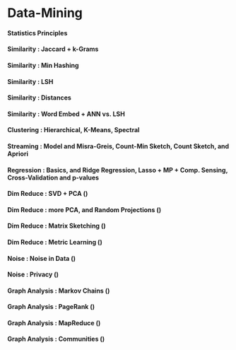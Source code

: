 # Data-Mining

#### Statistics Principles
#### Similarity : Jaccard + k-Grams
#### Similarity : Min Hashing
#### Similarity : LSH
#### Similarity : Distances
#### Similarity : Word Embed + ANN vs. LSH 
#### Clustering : Hierarchical, K-Means, Spectral
#### Streaming : Model and Misra-Greis, Count-Min Sketch, Count Sketch, and Apriori
#### Regression : Basics, and Ridge Regression, Lasso + MP + Comp. Sensing, Cross-Validation and p-values
#### Dim Reduce : SVD + PCA ()
#### Dim Reduce : more PCA, and Random Projections ()
#### Dim Reduce : Matrix Sketching ()
#### Dim Reduce : Metric Learning ()
#### 	Noise : Noise in Data ()
#### Noise : Privacy ()
#### Graph Analysis : Markov Chains ()
#### Graph Analysis : PageRank ()
#### Graph Analysis : MapReduce ()
#### Graph Analysis : Communities ()

